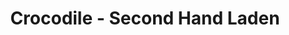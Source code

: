 ---
title: "Crocodile - Second Hand Laden"
url: /muenster/crocodile-second-hand-laden/
shop: Kleidung
---